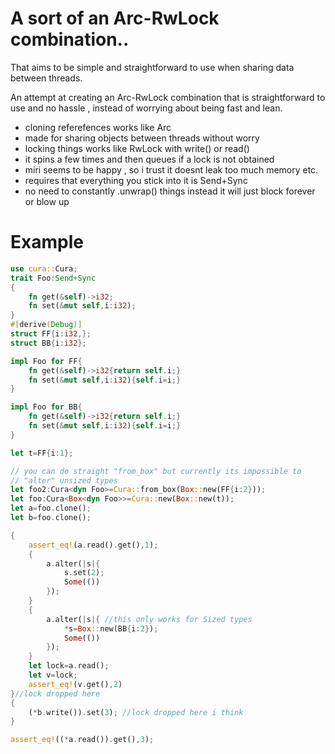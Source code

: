 # A sort of an Arc-RwLock combination.. 

That aims to be simple and straightforward to use when sharing data
between threads. 

An attempt at creating an Arc-RwLock combination that is straightforward
to use and no hassle , instead of worrying about being fast and lean. 

 * cloning referefences works like Arc
 * made for sharing objects between threads without worry
 * locking things works like RwLock with write() or read()
 * it spins a few times and then queues if a lock is not obtained
 * miri seems to be happy , so i trust it doesnt leak too much memory etc.
 * requires that everything you stick into it is Send+Sync
 * no need to constantly .unwrap() things instead it will just
   block forever or blow up

# Example
```rust
use cura::Cura;
trait Foo:Send+Sync
{
    fn get(&self)->i32;
    fn set(&mut self,i:i32);
}
#[derive(Debug)]
struct FF{i:i32,};
struct BB{i:i32};

impl Foo for FF{
    fn get(&self)->i32{return self.i;}
    fn set(&mut self,i:i32){self.i=i;}
}

impl Foo for BB{
    fn get(&self)->i32{return self.i;}
    fn set(&mut self,i:i32){self.i=i;}
}

let t=FF{i:1};

// you can do straight "from_box" but currently its impossible to
// "alter" unsized types
let foo2:Cura<dyn Foo>=Cura::from_box(Box::new(FF{i:2}));
let foo:Cura<Box<dyn Foo>>=Cura::new(Box::new(t));
let a=foo.clone();
let b=foo.clone();

{
    assert_eq!(a.read().get(),1);
    {
        a.alter(|s|{
            s.set(2);
            Some(())
        });
    }
    {
        a.alter(|s|{ //this only works for Sized types
            *s=Box::new(BB{i:2});
            Some(())
        });
    }
    let lock=a.read();
    let v=lock;
    assert_eq!(v.get(),2)
}//lock dropped here
{
    (*b.write()).set(3); //lock dropped here i think 
}

assert_eq!((*a.read()).get(),3);

```
